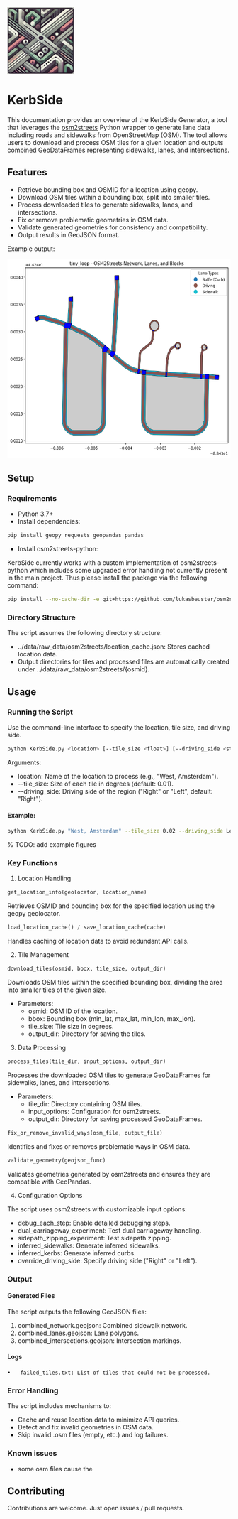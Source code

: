 <img src="logo.png" alt="Logo" width="150" height="150"> 

# KerbSide 

This documentation provides an overview of the KerbSide Generator, a tool that leverages the [osm2streets](https://github.com/a-b-street/osm2streets) Python wrapper to generate lane data including roads and sidewalks from OpenStreetMap (OSM). The tool allows users to download and process OSM tiles for a given location and outputs combined GeoDataFrames representing sidewalks, lanes, and intersections.

## Features
- Retrieve bounding box and OSMID for a location using geopy.
- Download OSM tiles within a bounding box, split into smaller tiles.
- Process downloaded tiles to generate sidewalks, lanes, and intersections.
- Fix or remove problematic geometries in OSM data.
- Validate generated geometries for consistency and compatibility.
- Output results in GeoJSON format.

Example output:

<img src="sample_output.png" alt="Sample" width="600" height="450"> 

## Setup

### Requirements
- Python 3.7+
- Install dependencies:

```bash
pip install geopy requests geopandas pandas
```

- Install osm2streets-python:

KerbSide currently works with a custom implementation of osm2streets-python which includes some upgraded error handling not currently present in the main project. Thus please install the package via the following command: 

```bash 
pip install --no-cache-dir -e git+https://github.com/lukasbeuster/osm2streets.git@python_wrap#egg=osm2streets_python\&subdirectory=osm2streets-py
```


### Directory Structure

The script assumes the following directory structure:
- ../data/raw_data/osm2streets/location_cache.json: Stores cached location data.
- Output directories for tiles and processed files are automatically created under ../data/raw_data/osm2streets/{osmid}.

## Usage

### Running the Script

Use the command-line interface to specify the location, tile size, and driving side.

```bash
python KerbSide.py <location> [--tile_size <float>] [--driving_side <str>]
```

Arguments:
- location: Name of the location to process (e.g., "West, Amsterdam").
- --tile_size: Size of each tile in degrees (default: 0.01).
- --driving_side: Driving side of the region ("Right" or "Left", default: "Right").

#### Example:

```bash
python KerbSide.py "West, Amsterdam" --tile_size 0.02 --driving_side Left
```

% TODO: add example figures

### Key Functions

1. Location Handling

```python
get_location_info(geolocator, location_name)
```

Retrieves OSMID and bounding box for the specified location using the geopy geolocator.

```python
load_location_cache() / save_location_cache(cache)
```

Handles caching of location data to avoid redundant API calls.

2. Tile Management

```python
download_tiles(osmid, bbox, tile_size, output_dir)
```

Downloads OSM tiles within the specified bounding box, dividing the area into smaller tiles of the given size.
- Parameters:
    - osmid: OSM ID of the location.
    - bbox: Bounding box (min_lat, max_lat, min_lon, max_lon).
    - tile_size: Tile size in degrees.
    - output_dir: Directory for saving the tiles.

3. Data Processing

```python
process_tiles(tile_dir, input_options, output_dir)
```

Processes the downloaded OSM tiles to generate GeoDataFrames for sidewalks, lanes, and intersections.
- Parameters:
    - tile_dir: Directory containing OSM tiles.
    - input_options: Configuration for osm2streets.
    - output_dir: Directory for saving processed GeoDataFrames.

```python 
fix_or_remove_invalid_ways(osm_file, output_file)
```

Identifies and fixes or removes problematic ways in OSM data.

```python
validate_geometry(geojson_func)
```

Validates geometries generated by osm2streets and ensures they are compatible with GeoPandas.

4. Configuration Options

The script uses osm2streets with customizable input options:
- debug_each_step: Enable detailed debugging steps.
- dual_carriageway_experiment: Test dual carriageway handling.
- sidepath_zipping_experiment: Test sidepath zipping.
- inferred_sidewalks: Generate inferred sidewalks.
- inferred_kerbs: Generate inferred curbs.
- override_driving_side: Specify driving side ("Right" or "Left").

### Output

#### Generated Files

The script outputs the following GeoJSON files:
1.	combined_network.geojson: Combined sidewalk network.
2.	combined_lanes.geojson: Lane polygons.
3.	combined_intersections.geojson: Intersection markings.

#### Logs
	•	failed_tiles.txt: List of tiles that could not be processed.

### Error Handling

The script includes mechanisms to:
- Cache and reuse location data to minimize API queries.
- Detect and fix invalid geometries in OSM data.
- Skip invalid .osm files (empty, etc.) and log failures.

### Known issues

- some osm files cause the 

## Contributing

Contributions are welcome. Just open issues / pull requests.

